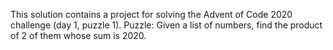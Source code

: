 This solution contains a project for solving the Advent of Code 2020 challenge (day 1, puzzle 1).
Puzzle: Given a list of numbers, find the product of 2 of them whose sum is 2020.